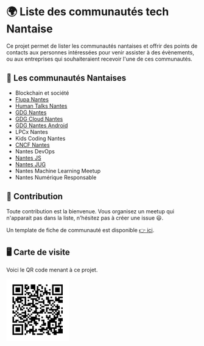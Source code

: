 # 🌍 Liste des communautés tech Nantaise

Ce projet permet de lister les communautés nantaises et offrir des points de contacts aux personnes intéressées pour venir assister à des évènements, ou aux entreprises qui souhaiteraient recevoir l'une de ces communautés.

## 🐘 Les communautés Nantaises

- Blockchain et société
- [Flupa Nantes](./flupa/README.md)
- [Human Talks Nantes](./human-talks/README.md)
- [GDG Nantes](https://gdg.community.dev/gdg-nantes/)
- [GDG Cloud Nantes](./gdg-cloud-nantes/README.md)
- [GDG Nantes Android](https://www.meetup.com/fr-FR/gdg_nantes_android)
- LPCx Nantes
- Kids Coding Nantes
- [CNCF Nantes](https://www.meetup.com/fr-FR/Cloud-Native-Computing-Nantes/)
- Nantes DevOps
- [Nantes JS](https://nantesjs.org/)
- [Nantes JUG](https://nantesjug.org/)
- Nantes Machine Learning Meetup
- Nantes Numérique Responsable

## 💫 Contribution

Toute contribution est la bienvenue. Vous organisez un meetup qui n'apparait pas dans la liste, n'hésitez pas à créer une issue 😃.

Un template de fiche de communauté est disponible [👉 ici](./template/template.md).

## 🖥 Carte de visite

Voici le QR code menant à ce projet.

![QR Code](./docs/qrcodeGitHub.png)
